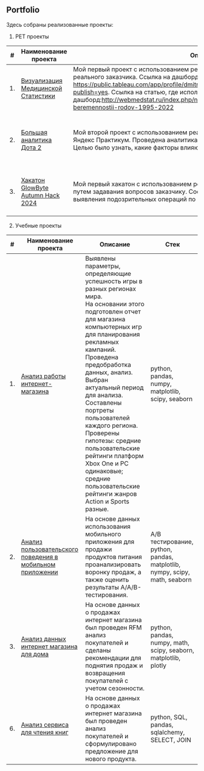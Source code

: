 ## Portfolio


Здесь собраны реализованные проекты:
1. PET проекты
   
| #    | Наименование проекта                | Описание                                                     | Стек                                                         |
| ---- | ------------------------------------------------------------ | ------------------------------------------------------------ | ------------------------------------------------------------ |
| 1.   | [Визуализация Медицинской Статистики](https://github.com/Myxosan/Portfolio/tree/main/Med) | Мой первый проект с использованием реальных данных. Анализ проводился для реального заказчика. Ссылка на дашборд: https://public.tableau.com/app/profile/dmitry.bystrow/viz/_17187167103320/Dashboard2?publish=yes. Ссылка на статью, где используется дашборд:http://webmedstat.ru/index.php/news/58-o-dinamike-oslozhnenij-beremennostii-rodov-1995-2022 |python, pandas,tableau|
| 2.   | [Большая аналитика Дота 2](https://github.com/Myxosan/Portfolio/blob/main/dota2/dota_2.ipynb) | Мой второй проект с использованием реальных данных. Проект для мастерской Яндекс Практикум. Проведена аналитика реальных матчей компьютерной игры Dota 2. Целью было узнать, какие факторы влияют на победу в матчах |python, pandas, matplotlib, seaborn, scipy.stats, ttest_ind, pointbiserialr, proportions_ztest |
| 3.   | [Хакатон GlowByte Autumn Hack 2024](https://github.com/Myxosan/Portfolio/blob/main/GlowByte/Readme.md) | Мой первый хакатон с использованием реальных данных. Проведен сбор данных путем задавания вопросов заказчику. Составлено ТЗ. Разработан скрипт для выявления подозрительных операций по коду 3612. |sql, sqlite3, pandas, numpy, faker, выявление требований, разработка ТЗ |


2. Учебные проекты
   
| #    | Наименование проекта                | Описание                                                     | Стек                                                         |
| ---- | ------------------------------------------------------------ | ------------------------------------------------------------ | ------------------------------------------------------------ |
| 1.   | [Анализ работы интернет-магазина](https://github.com/Myxosan/Portfolio/tree/d66878407ef7174e8aec1ffe1614962885dc89ea/Project1) | Выявлены параметры, определяющие успешность игры в разных регионах мира.<br/> На основании этого подготовлен отчет для магазина компьютерных игр для планирования рекламных кампаний.<br/> Проведена предобработка данных, анализ.<br/> Выбран актуальный период для анализа.<br/> Составлены портреты пользователей каждого региона.<br/> Проверены гипотезы: средние пользовательские рейтинги платформ Xbox One и PC одинаковые; средние пользовательские рейтинги жанров Action и Sports разные.| python, pandas, numpy, matplotlib, scipy, seaborn    |
| 2.   | [Анализ пользовательского поведения в мобильном приложении](https://github.com/Myxosan/Portfolio/tree/d66878407ef7174e8aec1ffe1614962885dc89ea/Project2) | На основе данных использования мобильного приложения для продажи продуктов питания проанализировать воронку продаж, а также оценить результаты A/A/B-тестирования. |A/B тестирование, python, pandas, matplotlib, nympy, scipy, math, seaborn |
| 3.   | [Анализ данных интернет магазина для дома](https://github.com/Myxosan/Portfolio/blob/main/Final%20Project/Анализ%20данных%20интернет%20магазина.ipynb) | На основе данных о продажах интернет магазина был проведен RFM анализ покупателей и сделаны рекомендации для поднятия продаж и возвращения покупателей с учетом сезонности. |python, pandas, numpy, math, scipy, seaborn, matplotlib, plotly |
| 6.   | [Анализ сервиса для чтения книг](https://github.com/Myxosan/Portfolio/blob/main/Final%20Project/SQL.ipynb) | На основе данных о продажах интернет магазина был проведен анализ покупателей и сформулировано предложение для нового продукта. |python, SQL, pandas, sqlalchemy, SELECT, JOIN  |

